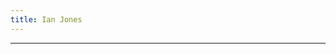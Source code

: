 ```yaml
---
title: Ian Jones
---
```


<div style={{marginBottom: 50}}>
  <HomeContent />
</div>

<EggheadCollections />

---

<Social />
